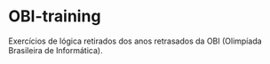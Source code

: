 # OBI-training
Exercícios de lógica retirados dos anos retrasados da OBI (Olimpíada Brasileira de Informática).
